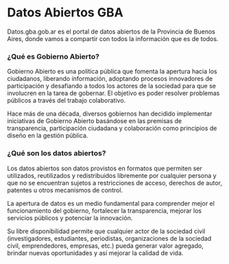 # Datos Abiertos GBA

Datos.gba.gob.ar es el portal de datos abiertos de la Provincia de Buenos Aires, donde vamos a compartir con todos la información que es de todos. 

### ¿Qué es Gobierno Abierto?

Gobierno Abierto es una política pública que fomenta la apertura hacia los ciudadanos, liberando información, adoptando procesos innovadores de participación y desafiando a todos los actores de la sociedad para que se involucren en la tarea de gobernar. El objetivo es poder resolver problemas públicos a través del trabajo colaborativo.

Hace más de una década, diversos gobiernos han decidido implementar iniciativas de Gobierno Abierto basándose en las premisas de transparencia, participación ciudadana y colaboración como principios de diseño en la gestión pública.

### ¿Qué son los datos abiertos?

Los datos abiertos son datos provistos en formatos que permiten ser utilizados, reutilizados y redistribuidos libremente por cualquier persona y que no se encuentran sujetos a restricciones de acceso, derechos de autor, patentes u otros mecanismos de control.

La apertura de datos es un medio fundamental para comprender mejor el funcionamiento del gobierno, fortalecer la transparencia, mejorar los servicios públicos y potenciar la innovación.

Su libre disponibilidad permite que cualquier actor de la sociedad civil (investigadores, estudiantes, periodistas, organizaciones de la sociedad civil, emprendedores, empresas, etc.) pueda generar valor agregado, brindar nuevas oportunidades y así mejorar la calidad de vida.
